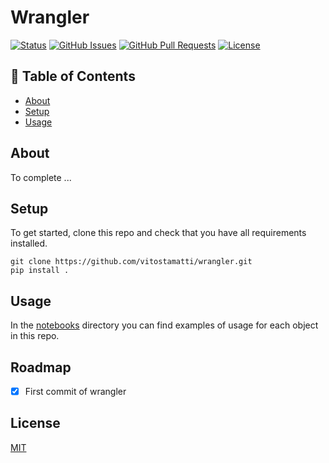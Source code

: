 # Wrangler

[![Status](https://img.shields.io/badge/status-active-success.svg)]()
[![GitHub Issues](https://img.shields.io/github/issues/vitostamatti/wrangler.svg)](https://github.com/vitostamatti/wrangler/issues)
[![GitHub Pull Requests](https://img.shields.io/github/issues-pr/vitostamatti/wrangler.svg)](https://github.com/vitostamatti/wrangler/pulls)
[![License](https://img.shields.io/badge/license-MIT-blue.svg)](/LICENSE)

## 📝 Table of Contents

- [About](#about)
- [Setup](#setup)
- [Usage](#usage)


## About <a name = "about"></a>

To complete ...

## Setup <a name = "setup"></a>

To get started, clone this repo and check that you have all requirements installed.

```
git clone https://github.com/vitostamatti/wrangler.git
pip install .
``` 

## Usage <a name = "usage"></a>

In the [notebooks](/notebooks/) directory you can find examples of
usage for each object in this repo.


## Roadmap

- [X] First commit of wrangler


## License
[MIT](LICENSE.txt)